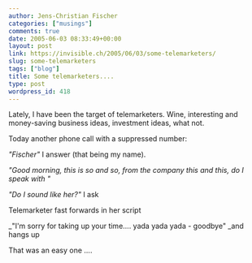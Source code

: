 ```yaml
---
author: Jens-Christian Fischer
categories: ["musings"]
comments: true
date: 2005-06-03 08:33:49+00:00
layout: post
link: https://invisible.ch/2005/06/03/some-telemarketers/
slug: some-telemarketers
tags: ["blog"]
title: Some telemarketers....
type: post
wordpress_id: 418
---
```



Lately, I have been the target of telemarketers. Wine, interesting and money-saving business ideas, investment ideas, what not.



Today another phone call with a suppressed number:



_"Fischer"_ I answer (that being my name). 
  
_"Good morning, this is so and so, from the company this and this, do I speak with <my wifes name>"_
  
_"Do I sound like her?"_ I ask
  
Telemarketer fast forwards in her script
  
_"I'm sorry for taking up your time.... yada yada yada - goodbye" _and hangs up



That was an easy one ....

